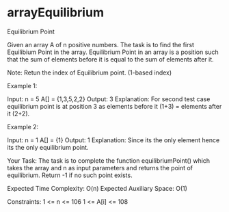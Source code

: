 # arrayEquilibrium


Equilibrium Point 
   
Given an array A of n positive numbers. The task is to find the first Equilibium Point in the array. 
Equilibrium Point in an array is a position such that the sum of elements before it is equal to the sum of elements after it.

Note: Retun the index of Equilibrium point. (1-based index)

Example 1:

Input: 
n = 5 
A[] = {1,3,5,2,2} 
Output: 3 
Explanation: For second test case 
equilibrium point is at position 3 
as elements before it (1+3) = 
elements after it (2+2). 
 

Example 2:

Input:
n = 1
A[] = {1}
Output: 1
Explanation:
Since its the only element hence
its the only equilibrium point.
 

Your Task:
The task is to complete the function equilibriumPoint() which takes the array and n as input parameters and returns the point of equilibrium. Return -1 if no such point exists.

Expected Time Complexity: O(n)
Expected Auxiliary Space: O(1)

Constraints:
1 <= n <= 106
1 <= A[i] <= 108
